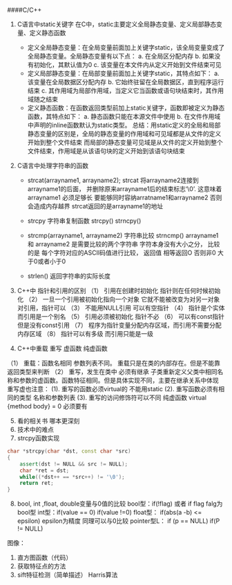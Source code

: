 ####C/C++

1. C语言中static关键字
在C中，static主要定义全局静态变量、定义局部静态变量、定义静态函数
    * 定义全局静态变量：在全局变量前面加上关键字static，该全局变量变成了全局静态变量。全局静态变量有以下点：
    a. 在全局区分配内存
    b. 如果没有初始化，其默认值为0
    c. 该变量在本文件内从定义开始到文件结束可见
    * 定义局部静态变量：在局部变量前面加上关键字static，其特点如下：
    a. 该变量在全局数据区分配内存
    b. 它始终驻留在全局数据区，直到程序运行结束
    c. 其作用域为局部作用域，当定义它当函数或语句块结束时，其作用域随之结束
    * 定义静态函数：在函数返回类型前加上static关键字，函数即被定义为静态函数，其特点如下：
    a. 静态函数只能在本源文件中使用
    b. 在文件作用域中声明的inline函数默认为static类型。
总结：用static定义的全局和局部静态变量的区别是，全局的静态变量的作用域和可见域都是从文件的定义开始到整个文件结束
而局部的静态变量可见域是从文件的定义开始到整个文件结束，作用域是从该语句块的定义开始到该语句块结束

2. C语言中处理字符串的函数
    * strcat(arrayname1, arrayname2);
    strcat 将arrayname2连接到arrayname1的后面， 并删除原来arrayname1后的结束标志‘\0’. 这意味着 arrayname1 必须足够长 要能够同时容纳arratname1和arrayname2 否则会造成内存越界   strcat返回的是arrayname1的地址
    
    * strcpy 字符串复制函数 strcpy()   strncpy()
    * strcmp(arrayname1, arrayname2) 字符串比较   strncmp()
    arrayname1 和 arrayname2 是需要比较的两个字符串
    字符本身没有大小之分， 比较的是 每个字符对应的ASCII码值进行比较， 返回值  相等返回O 否则非0  大于0或者小于0
    * strlen() 返回字符串的实际长度
    

3. C++中 指针和引用的区别
 （1） 引用在创建时初始化  指针则在任何时候初始化
 （2） 一旦一个引用被初始化指向一个对象 它就不能被改变为对另一对象对引用，指针可以
 （3） 不能用NULL引用  可以有空指针
 （4） 指针是个实体 而引用是一个别名
 （5） 引用必须被初始化 指针不必
 （6） 可以有const指针 但是没有const引用
 （7） 程序为指针变量分配内存区域，而引用不需要分配内存区域
 （8） 指针可以有多级 而引用只能是一级

4. C++中重载 重写 虚函数 纯虚函数

 （1） 重载：函数名相同  参数列表不同。 重载只是在类的内部存在。但是不能靠返回类型来判断
 （2） 重写，发生在类中 必须有继承    子类重新定义父类中相同名称和参数的虚函数。函数特征相同。但是具体实现不同，主要在继承关系中体现
  重写虚也注意：
  (1). 重写的函数必须virtual的 不能用static
  (2). 重写函数必须有相同的类型 名称和参数列表
  (3). 重写的访问修饰符可以不同 
  纯虚函数 virtual {method body} = 0  必须要有 

5. 看的相关书 哪本更深刻
6. 技术中的难点
7. strcpy函数实现
```C++
char *strcpy(char *dst, const char *src)
{
    assert(dst != NULL && src != NULL);
    char *ret = dst;
    while((*dst++ == *src++) != '\0');
    return ret;
}

```
8. bool, int ,float, double变量与0值的比较
bool型：if(!flag) 或者 if flag falg为bool型
int型：if(value == 0)  if(value !=0)
float型： if(abs(a -b) <= epsilon) epsilon为精度   同理可以与0比较
pointer型L： if (p == NULL) if(P != NULL)

图像：
1. 直方图函数（代码）
2. 获取特征点的方法
3. sift特征检测（简单描述） Harris算法
